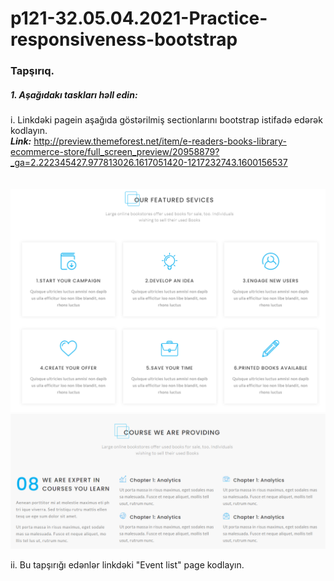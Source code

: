 # p121-32.05.04.2021-Practice-responsiveness-bootstrap


### Tapşırıq.

##### 1. Aşağıdakı taskları həll edin:
i. Linkdəki pagein aşağıda göstərilmiş sectionlarını bootstrap istifadə edərək kodlayın.<br />
**_Link:_** http://preview.themeforest.net/item/e-readers-books-library-ecommerce-store/full_screen_preview/20958879?_ga=2.222345427.977813026.1617051420-1217232743.1600156537
<br /><br /><br />
![task image](https://github.com/Shohrat-Code/p121-32.05.04.2021-Practice-responsiveness-bootstrap/blob/7c545585ef6b1c90e34d4fc988bc5f6617981955/section1.PNG)
![task image](https://github.com/Shohrat-Code/p121-32.05.04.2021-Practice-responsiveness-bootstrap/blob/7c545585ef6b1c90e34d4fc988bc5f6617981955/section2.PNG)


ii. Bu tapşırığı edənlər linkdəki "Event list" page kodlayın.
